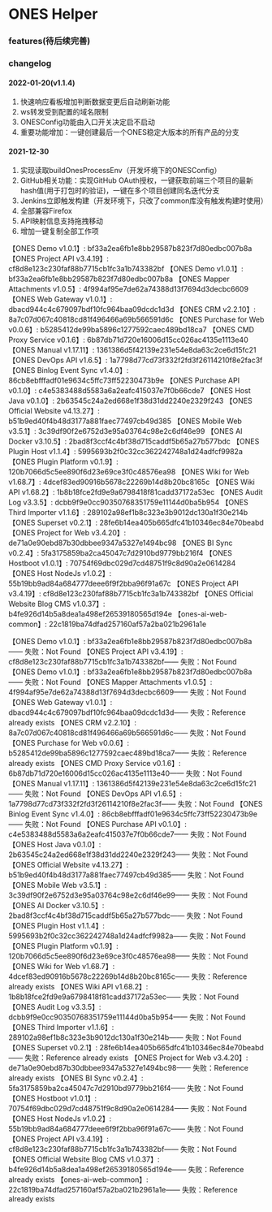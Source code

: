 # ONES Helper


### features(待后续完善)



### changelog
#### 2022-01-20(v1.1.4)
1. 快速响应看板增加判断数据变更后自动刷新功能
2. ws转发受到配置的域名限制
3. ONESConfig功能由入口开关决定启不启动
4. 重要功能增加：一键创建最后一个ONES稳定大版本的所有产品的分支


#### 2021-12-30
1. 实现读取buildOnesProcessEnv（开发坏境下的ONESConfig）
2. GitHub相关功能：实现GitHub OAuth授权，一键获取前端三个项目的最新hash值(用于打包时的验证)，一键在多个项目创建同名迭代分支
3. Jenkins立即触发构建（开发环境下，只改了common库没有触发构建时使用）
4. 全部兼容Firefox
5. API映射信息支持拖拽移动
6. 增加一键复制全部工作项


【ONES Demo v1.0.1】: bf33a2ea6fb1e8bb29587b823f7d80edbc007b8a
【ONES Project API v3.4.19】: cf8d8e123c230faf88b7715cb1fc3a1b743382bf
【ONES Demo v1.0.1】: bf33a2ea6fb1e8bb29587b823f7d80edbc007b8a
【ONES Mapper Attachments v1.0.5】: 4f994af95e7de62a74388d13f7694d3decbc6609
【ONES Web Gateway v1.0.1】: dbacd944c4c679097bdf10fc964baa09dcdc1d3d
【ONES CRM v2.2.10】: 8a7c07d067c40818cd81f496466a69b566591d6c
【ONES Purchase for Web v0.0.6】: b5285412de99ba5896c1277592caec489bd18ca7
【ONES CMD Proxy Service v0.1.6】: 6b87db71d720e16006d15cc026ac4135e1113e40
【ONES Manual v1.17.11】: 1361386d5f42139e231e54e8da63c2ce6d15fc21
【ONES DevOps API v1.6.5】: 1a7798d77cd73f332f2fd3f26114210f8e2fac3f
【ONES Binlog Event Sync v1.4.0】: 86cb8ebfffadf01e9634c5ffc73ff52230473b9e
【ONES Purchase API v0.1.0】: c4e5383488d5583a6a2eafc415037e7f0b66cde7
【ONES Host Java v0.1.0】: 2b63545c24a2ed668e1f38d31dd2240e2329f243
【ONES Official Website v4.13.27】: b51b9ed40f4b48d3177a881faec77497cb49d385
【ONES Mobile Web v3.5.1】: 3c39df90f2e6752d3e95a03764c98e2c6df46e99
【ONES AI Docker v3.10.5】: 2bad8f3ccf4c4bf38d715caddf5b65a27b577bdc
【ONES Plugin Host v1.1.4】: 5995693b2f0c32cc362242748a1d24adfcf9982a
【ONES Plugin Platform v0.1.9】: 120b7066d5c5ee890f6d23e69ce3f0c48576ea98
【ONES Wiki for Web v1.68.7】: 4dcef83ed90916b5678c22269b14d8b20bc8165c
【ONES Wiki API v1.68.2】: 1b8b18fce2fd9e9a6798418f81cadd37172a53ec
【ONES Audit Log v3.3.5】: dcbb9f9e0cc90350768351759e11144d0ba5b954
【ONES Third Importer v1.1.6】: 289102a98ef1b8c323e3b9012dc130a1f30e214b
【ONES Superset v0.2.1】: 28fe6b14ea405b665dfc41b10346ec84e70beabd
【ONES Project for Web v3.4.20】: de71a0e90ebd87b30dbbee9347a5327e1494bc98
【ONES BI Sync v0.2.4】: 5fa3175859ba2ca45047c7d2910bd9779bb216f4
【ONES Hostboot v1.0.1】: 70754f69dbc029d7cd48751f9c8d90a2e0614284
【ONES Host NodeJs v1.0.2】: 55b19bb9ad84a684777deee6f9f2bba96f91a67c
【ONES Project API v3.4.19】: cf8d8e123c230faf88b7715cb1fc3a1b743382bf
【ONES Official Website Blog CMS v1.0.37】: b4fe926d14b5a8dea1a498ef26539180565d194e
【ones-ai-web-common】: 22c1819ba74dfad257160af57a2ba021b2961a1e


【ONES Demo v1.0.1】: bf33a2ea6fb1e8bb29587b823f7d80edbc007b8a—— 失败：Not Found
【ONES Project API v3.4.19】: cf8d8e123c230faf88b7715cb1fc3a1b743382bf—— 失败：Not Found
【ONES Demo v1.0.1】: bf33a2ea6fb1e8bb29587b823f7d80edbc007b8a—— 失败：Not Found
【ONES Mapper Attachments v1.0.5】: 4f994af95e7de62a74388d13f7694d3decbc6609—— 失败：Not Found
【ONES Web Gateway v1.0.1】: dbacd944c4c679097bdf10fc964baa09dcdc1d3d—— 失败：Reference already exists
【ONES CRM v2.2.10】: 8a7c07d067c40818cd81f496466a69b566591d6c—— 失败：Not Found
【ONES Purchase for Web v0.0.6】: b5285412de99ba5896c1277592caec489bd18ca7—— 失败：Reference already exists
【ONES CMD Proxy Service v0.1.6】: 6b87db71d720e16006d15cc026ac4135e1113e40—— 失败：Not Found
【ONES Manual v1.17.11】: 1361386d5f42139e231e54e8da63c2ce6d15fc21—— 失败：Not Found
【ONES DevOps API v1.6.5】: 1a7798d77cd73f332f2fd3f26114210f8e2fac3f—— 失败：Not Found
【ONES Binlog Event Sync v1.4.0】: 86cb8ebfffadf01e9634c5ffc73ff52230473b9e—— 失败：Not Found
【ONES Purchase API v0.1.0】: c4e5383488d5583a6a2eafc415037e7f0b66cde7—— 失败：Not Found
【ONES Host Java v0.1.0】: 2b63545c24a2ed668e1f38d31dd2240e2329f243—— 失败：Not Found
【ONES Official Website v4.13.27】: b51b9ed40f4b48d3177a881faec77497cb49d385—— 失败：Not Found
【ONES Mobile Web v3.5.1】: 3c39df90f2e6752d3e95a03764c98e2c6df46e99—— 失败：Not Found
【ONES AI Docker v3.10.5】: 2bad8f3ccf4c4bf38d715caddf5b65a27b577bdc—— 失败：Not Found
【ONES Plugin Host v1.1.4】: 5995693b2f0c32cc362242748a1d24adfcf9982a—— 失败：Not Found
【ONES Plugin Platform v0.1.9】: 120b7066d5c5ee890f6d23e69ce3f0c48576ea98—— 失败：Not Found
【ONES Wiki for Web v1.68.7】: 4dcef83ed90916b5678c22269b14d8b20bc8165c—— 失败：Reference already exists
【ONES Wiki API v1.68.2】: 1b8b18fce2fd9e9a6798418f81cadd37172a53ec—— 失败：Not Found
【ONES Audit Log v3.3.5】: dcbb9f9e0cc90350768351759e11144d0ba5b954—— 失败：Not Found
【ONES Third Importer v1.1.6】: 289102a98ef1b8c323e3b9012dc130a1f30e214b—— 失败：Not Found
【ONES Superset v0.2.1】: 28fe6b14ea405b665dfc41b10346ec84e70beabd—— 失败：Reference already exists
【ONES Project for Web v3.4.20】: de71a0e90ebd87b30dbbee9347a5327e1494bc98—— 失败：Reference already exists
【ONES BI Sync v0.2.4】: 5fa3175859ba2ca45047c7d2910bd9779bb216f4—— 失败：Not Found
【ONES Hostboot v1.0.1】: 70754f69dbc029d7cd48751f9c8d90a2e0614284—— 失败：Not Found
【ONES Host NodeJs v1.0.2】: 55b19bb9ad84a684777deee6f9f2bba96f91a67c—— 失败：Not Found
【ONES Project API v3.4.19】: cf8d8e123c230faf88b7715cb1fc3a1b743382bf—— 失败：Not Found
【ONES Official Website Blog CMS v1.0.37】: b4fe926d14b5a8dea1a498ef26539180565d194e—— 失败：Reference already exists
【ones-ai-web-common】: 22c1819ba74dfad257160af57a2ba021b2961a1e—— 失败：Reference already exists
